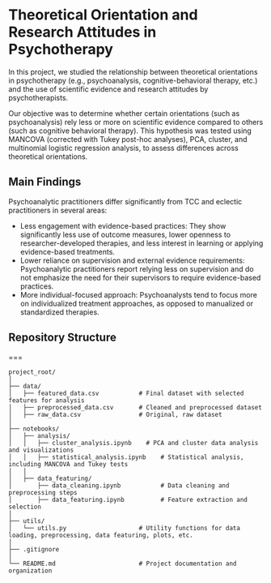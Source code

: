 # Theoretical Orientation and Research Attitudes in Psychotherapy

In this project, we studied the relationship between theoretical orientations in psychotherapy (e.g., psychoanalysis, cognitive-behavioral therapy, etc.) and the use of scientific evidence and research attitudes by psychotherapists. 

Our objective was to determine whether certain orientations (such as psychoanalysis) rely less or more on scientific evidence compared to others (such as cognitive behavioral therapy). This hypothesis was tested using MANCOVA (corrected with Tukey post-hoc analyses), PCA, cluster, and multinomial logistic regression analysis, to assess differences across theoretical orientations.

## Main Findings 

Psychoanalytic practitioners differ significantly from TCC and eclectic practitioners in several areas:

- Less engagement with evidence-based practices: They show significantly less use of outcome measures, lower openness to researcher-developed therapies, and less interest in learning or applying evidence-based treatments.
- Lower reliance on supervision and external evidence requirements: Psychoanalytic practitioners report relying less on supervision and do not emphasize the need for their supervisors to require evidence-based practices.
- More individual-focused approach: Psychoanalysts tend to focus more on individualized treatment approaches, as opposed to manualized or standardized therapies.

## Repository Structure
===

```
project_root/
│
├── data/
│   ├── featured_data.csv           # Final dataset with selected features for analysis
│   ├── preprocessed_data.csv       # Cleaned and preprocessed dataset
│   ├── raw_data.csv                # Original, raw dataset
│
├── notebooks/
│   ├── analysis/
│   │   ├── cluster_analysis.ipynb    # PCA and cluster data analysis and visualizations
│   │   ├── statistical_analysis.ipynb    # Statistical analysis, including MANCOVA and Tukey tests
│   │
│   ├── data_featuring/
│       ├── data_cleaning.ipynb           # Data cleaning and preprocessing steps
│       ├── data_featuring.ipynb          # Feature extraction and selection
│
├── utils/
│   └── utils.py                    # Utility functions for data loading, preprocessing, data featuring, plots, etc.
│
├── .gitignore
│
└── README.md                       # Project documentation and organization
```